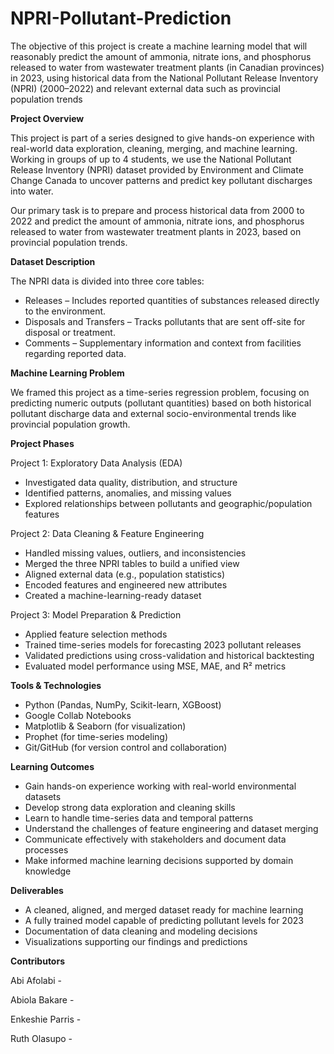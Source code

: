 # NPRI-Pollutant-Prediction
The objective of this project is create a machine learning model that will reasonably predict the amount of ammonia, nitrate ions, and phosphorus released to water from wastewater treatment plants (in Canadian provinces) in 2023, using historical data from the National Pollutant Release Inventory (NPRI) (2000–2022) and relevant external data such as provincial population trends

**Project Overview**

This project is part of a series designed to give hands-on experience with real-world data exploration, cleaning, merging, and machine learning. Working in groups of up to 4 students, we use the National Pollutant Release Inventory (NPRI) dataset provided by Environment and Climate Change Canada to uncover patterns and predict key pollutant discharges into water.

Our primary task is to prepare and process historical data from 2000 to 2022 and predict the amount of ammonia, nitrate ions, and phosphorus released to water from wastewater treatment plants in 2023, based on provincial population trends.

**Dataset Description**

The NPRI data is divided into three core tables:
- Releases – Includes reported quantities of substances released directly to the environment.
- Disposals and Transfers – Tracks pollutants that are sent off-site for disposal or treatment.
- Comments – Supplementary information and context from facilities regarding reported data.

**Machine Learning Problem**

We framed this project as a time-series regression problem, focusing on predicting numeric outputs (pollutant quantities) based on both historical pollutant discharge data and external socio-environmental trends like provincial population growth.

**Project Phases**

Project 1: Exploratory Data Analysis (EDA)
- Investigated data quality, distribution, and structure
- Identified patterns, anomalies, and missing values
- Explored relationships between pollutants and geographic/population features

Project 2: Data Cleaning & Feature Engineering
- Handled missing values, outliers, and inconsistencies
- Merged the three NPRI tables to build a unified view
- Aligned external data (e.g., population statistics)
- Encoded features and engineered new attributes
- Created a machine-learning-ready dataset

Project 3: Model Preparation & Prediction
- Applied feature selection methods
- Trained time-series models for forecasting 2023 pollutant releases
- Validated predictions using cross-validation and historical backtesting
- Evaluated model performance using MSE, MAE, and R² metrics

**Tools & Technologies**

- Python (Pandas, NumPy, Scikit-learn, XGBoost)
- Google Collab Notebooks
- Matplotlib & Seaborn (for visualization)
- Prophet (for time-series modeling)
- Git/GitHub (for version control and collaboration)

**Learning Outcomes**

- Gain hands-on experience working with real-world environmental datasets
- Develop strong data exploration and cleaning skills
- Learn to handle time-series data and temporal patterns
- Understand the challenges of feature engineering and dataset merging
- Communicate effectively with stakeholders and document data processes
- Make informed machine learning decisions supported by domain knowledge


**Deliverables**

- A cleaned, aligned, and merged dataset ready for machine learning
- A fully trained model capable of predicting pollutant levels for 2023
- Documentation of data cleaning and modeling decisions
- Visualizations supporting our findings and predictions

**Contributors**

Abi Afolabi - 

Abiola Bakare -

Enkeshie Parris -

Ruth Olasupo -
